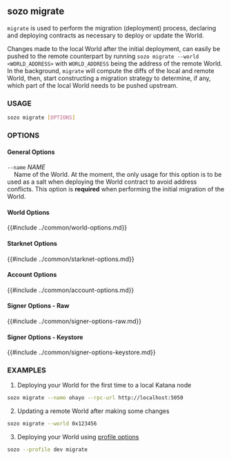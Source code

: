 ## sozo migrate

`migrate` is used to perform the migration (deployment) process, declaring and deploying contracts as necessary to deploy or update the World.

Changes made to the local World after the initial deployment, can easily be pushed to the remote counterpart by running `sozo migrate --world <WORLD_ADDRESS>` with `WORLD_ADDRESS` being the address of the remote World. In the background, `migrate` will compute the diffs of the local and remote World, then, start constructing a migration strategy to determine, if any, which part of the local World needs to be pushed upstream.

### USAGE

```sh
sozo migrate [OPTIONS]
```

### OPTIONS

#### General Options

`--name` _NAME_  
&nbsp;&nbsp;&nbsp;&nbsp;Name of the World. At the moment, the only usage for this option is to be used as a salt when deploying the World contract to avoid address conflicts. This option is **required** when performing the initial migration of the World.

#### World Options

{{#include ../common/world-options.md}}

#### Starknet Options

{{#include ../common/starknet-options.md}}

#### Account Options

{{#include ../common/account-options.md}}

#### Signer Options - Raw

{{#include ../common/signer-options-raw.md}}

#### Signer Options - Keystore

{{#include ../common/signer-options-keystore.md}}

### EXAMPLES

1. Deploying your World for the first time to a local Katana node

```sh
sozo migrate --name ohayo --rpc-url http://localhost:5050
```

2. Updating a remote World after making some changes

```sh
sozo migrate --world 0x123456
```

3. Deploying your World using [profile options](../common-options/profile-options.md)

```sh
sozo --profile dev migrate
```
